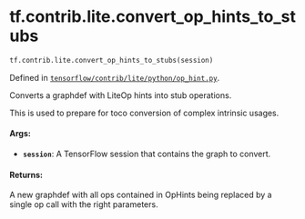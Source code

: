 <div itemscope itemtype="http://developers.google.com/ReferenceObject">
<meta itemprop="name" content="tf.contrib.lite.convert_op_hints_to_stubs" />
</div>

# tf.contrib.lite.convert_op_hints_to_stubs

``` python
tf.contrib.lite.convert_op_hints_to_stubs(session)
```



Defined in [`tensorflow/contrib/lite/python/op_hint.py`](https://www.tensorflow.org/code/tensorflow/contrib/lite/python/op_hint.py).

Converts a graphdef with LiteOp hints into stub operations.

This is used to prepare for toco conversion of complex intrinsic usages.

#### Args:

* <b>`session`</b>: A TensorFlow session that contains the graph to convert.

#### Returns:

A new graphdef with all ops contained in OpHints being replaced by
a single op call with the right parameters.